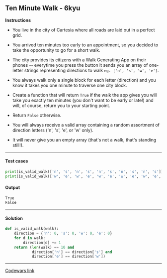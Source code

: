 ## Ten Minute Walk - 6kyu

**Instructions**

- You live in the city of Cartesia where all roads are laid out in a perfect grid.

- You arrived ten minutes too early to an appointment, so you decided to take the opportunity to go for a short walk.

- The city provides its citizens with a Walk Generating App on their phones -- everytime you press the button it sends you an array of one-letter strings representing directions to walk `eg. ['n', 's', 'w', 'e']`.

- You always walk only a single block for each letter (direction) and you know it takes you one minute to traverse one city block.

- Create a function that will return `True` if the walk the app gives you will take you exactly ten minutes (you don't want to be early or late!) and will, of course, return you to your starting point.

- Return `False` otherwise.

- You will always receive a valid array containing a random assortment of direction letters ('n', 's', 'e', or 'w' only).

- It will never give you an empty array (that's not a walk, that's standing still!).

---

#### Test cases

```python
print(is_valid_walk(['n', 's', 'n', 's', 'n', 's', 'n', 's', 'n', 's'])) 
print(is_valid_walk(['w', 'e', 'w', 'e', 'w', 'e', 'w', 'e', 'w', 'e', 'n', 'n'])) 
```

#### Output 
```
True
False
```

---

#### Solution

```python
def is_valid_walk(walk):
    direction = {'n': 0, 's': 0, 'w': 0, 'e': 0}
    for d in walk:
        direction[d] += 1
    return (len(walk) == 10 and
            direction['n'] == direction['s'] and
            direction['e'] == direction['w'])
```

---


[Codewars link](https://www.codewars.com/kata/54da539698b8a2ad76000228)
